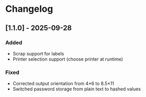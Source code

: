 # Changelog

## [1.1.0] - 2025-09-28
### Added
- Scrap support for labels
- Printer selection support (choose printer at runtime)

### Fixed
- Corrected output orientation from 4×6 to 8.5×11
- Switched password storage from plain text to hashed values